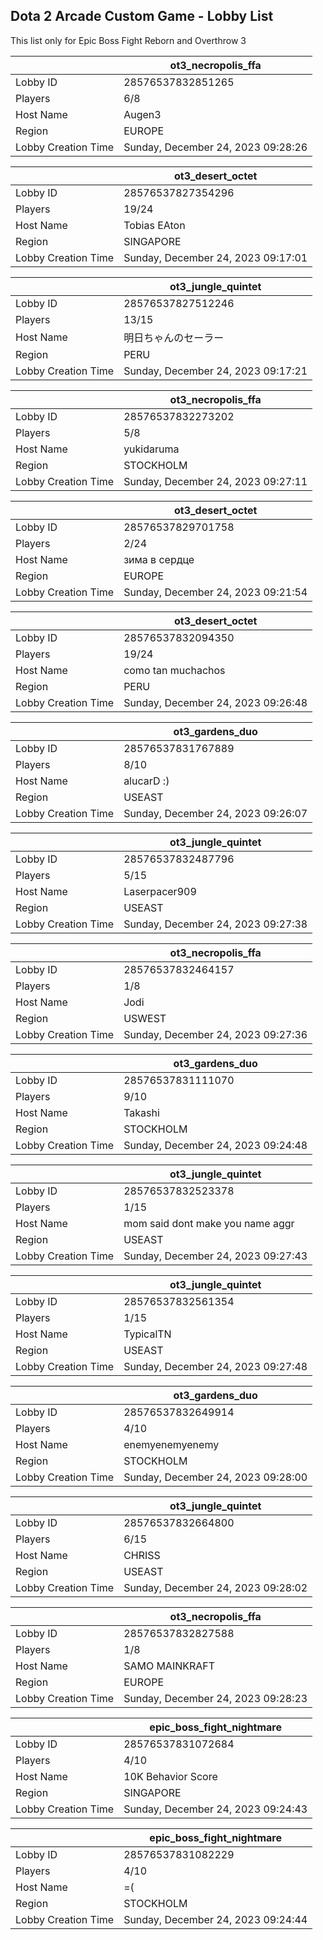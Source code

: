 ## Dota 2 Arcade Custom Game - Lobby List

This list only for Epic Boss Fight Reborn and Overthrow 3

|  | ot3_necropolis_ffa |
| ------ | ------ |
| Lobby ID | 28576537832851265 |
| Players | 6/8 |
| Host Name | Augen3 |
| Region | EUROPE |
| Lobby Creation Time | Sunday, December 24, 2023 09:28:26 |


|  | ot3_desert_octet |
| ------ | ------ |
| Lobby ID | 28576537827354296 |
| Players | 19/24 |
| Host Name | Tobias EAton |
| Region | SINGAPORE |
| Lobby Creation Time | Sunday, December 24, 2023 09:17:01 |


|  | ot3_jungle_quintet |
| ------ | ------ |
| Lobby ID | 28576537827512246 |
| Players | 13/15 |
| Host Name | 明日ちゃんのセーラー |
| Region | PERU |
| Lobby Creation Time | Sunday, December 24, 2023 09:17:21 |


|  | ot3_necropolis_ffa |
| ------ | ------ |
| Lobby ID | 28576537832273202 |
| Players | 5/8 |
| Host Name | yukidaruma |
| Region | STOCKHOLM |
| Lobby Creation Time | Sunday, December 24, 2023 09:27:11 |


|  | ot3_desert_octet |
| ------ | ------ |
| Lobby ID | 28576537829701758 |
| Players | 2/24 |
| Host Name | зима в сердце |
| Region | EUROPE |
| Lobby Creation Time | Sunday, December 24, 2023 09:21:54 |


|  | ot3_desert_octet |
| ------ | ------ |
| Lobby ID | 28576537832094350 |
| Players | 19/24 |
| Host Name | como tan muchachos |
| Region | PERU |
| Lobby Creation Time | Sunday, December 24, 2023 09:26:48 |


|  | ot3_gardens_duo |
| ------ | ------ |
| Lobby ID | 28576537831767889 |
| Players | 8/10 |
| Host Name | alucarD :) |
| Region | USEAST |
| Lobby Creation Time | Sunday, December 24, 2023 09:26:07 |


|  | ot3_jungle_quintet |
| ------ | ------ |
| Lobby ID | 28576537832487796 |
| Players | 5/15 |
| Host Name | Laserpacer909 |
| Region | USEAST |
| Lobby Creation Time | Sunday, December 24, 2023 09:27:38 |


|  | ot3_necropolis_ffa |
| ------ | ------ |
| Lobby ID | 28576537832464157 |
| Players | 1/8 |
| Host Name | Jodi |
| Region | USWEST |
| Lobby Creation Time | Sunday, December 24, 2023 09:27:36 |


|  | ot3_gardens_duo |
| ------ | ------ |
| Lobby ID | 28576537831111070 |
| Players | 9/10 |
| Host Name | Takashi |
| Region | STOCKHOLM |
| Lobby Creation Time | Sunday, December 24, 2023 09:24:48 |


|  | ot3_jungle_quintet |
| ------ | ------ |
| Lobby ID | 28576537832523378 |
| Players | 1/15 |
| Host Name | mom said dont make you name aggr |
| Region | USEAST |
| Lobby Creation Time | Sunday, December 24, 2023 09:27:43 |


|  | ot3_jungle_quintet |
| ------ | ------ |
| Lobby ID | 28576537832561354 |
| Players | 1/15 |
| Host Name | TypicalTN |
| Region | USEAST |
| Lobby Creation Time | Sunday, December 24, 2023 09:27:48 |


|  | ot3_gardens_duo |
| ------ | ------ |
| Lobby ID | 28576537832649914 |
| Players | 4/10 |
| Host Name | enemyenemyenemy |
| Region | STOCKHOLM |
| Lobby Creation Time | Sunday, December 24, 2023 09:28:00 |


|  | ot3_jungle_quintet |
| ------ | ------ |
| Lobby ID | 28576537832664800 |
| Players | 6/15 |
| Host Name | CHRISS |
| Region | USEAST |
| Lobby Creation Time | Sunday, December 24, 2023 09:28:02 |


|  | ot3_necropolis_ffa |
| ------ | ------ |
| Lobby ID | 28576537832827588 |
| Players | 1/8 |
| Host Name | SAMO MAINKRAFT |
| Region | EUROPE |
| Lobby Creation Time | Sunday, December 24, 2023 09:28:23 |


|  | epic_boss_fight_nightmare |
| ------ | ------ |
| Lobby ID | 28576537831072684 |
| Players | 4/10 |
| Host Name | 10K Behavior Score |
| Region | SINGAPORE |
| Lobby Creation Time | Sunday, December 24, 2023 09:24:43 |


|  | epic_boss_fight_nightmare |
| ------ | ------ |
| Lobby ID | 28576537831082229 |
| Players | 4/10 |
| Host Name | =( |
| Region | STOCKHOLM |
| Lobby Creation Time | Sunday, December 24, 2023 09:24:44 |


